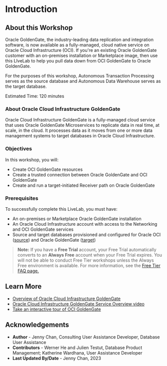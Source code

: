 # Introduction

## About this Workshop

Oracle GoldenGate, the industry-leading data replication and integration software, is now available as a fully-managed, cloud native service on Oracle Cloud Infrastructure (OCI). If you're an existing Oracle GoldenGate customer with an on-premises installation or Marketplace image, then use this LIveLab to help you pull data down from OCI GoldenGate to Oracle GoldenGate.

For the purposes of this workshop, Autonomous Transaction Processing serves as the source database and Autonomous Data Warehouse serves as the target database.

Estimated Time: 120 minutes

### About Oracle Cloud Infrastructure GoldenGate

Oracle Cloud Infrastructure GoldenGate is a fully-managed cloud service that uses Oracle GoldenGate Microservices to replicate data in real time, at scale, in the cloud. It processes data as it moves from one or more data management systems to target databases in Oracle Cloud Infrastructure.

### Objectives

In this workshop, you will:
* Create OCI GoldenGate resources
* Create a trusted connection between Oracle GoldenGate and OCI GoldenGate
* Create and run a target-initiated Receiver path on Oracle GoldenGate

### Prerequisites

To successfully complete this LiveLab, you must have:

* An on-premises or Marketplace Oracle GoldenGate installation
* An Oracle Cloud Infrastructure account with access to the Networking and OCI GoldenGate services
* Source and target databases provisioned and configured for Oracle OCI ([source](https://docs.oracle.com/en/cloud/paas/goldengate-service/ymdys/)) and Oracle GoldenGate ([target](https://www.oracle.com/middleware/technologies/fusion-certification.html))

> **Note:** If you have a **Free Trial** account, your Free Trial automatically converts to an **Always Free** account when your Free Trial expires. You will not be able to conduct Free Tier workshops unless the Always Free environment is available. For more information, see the [Free Tier FAQ page.](https://www.oracle.com/cloud/free/faq.html)

## Learn More

* [Overview of Oracle Cloud Infrastructure GoldenGate](https://docs.oracle.com/en/cloud/paas/goldengate-service/using/overview-goldengate.html#GUID-0AF49219-46DC-4BF2-BBFA-64E4D3F557F2)
* [Oracle Cloud Infrastructure GoldenGate Service Overview video](https://apexapps.oracle.com/pls/apex/f?p=44785:112:0::::P112_CONTENT_ID:29278)
* [Take an interactive tour of OCI GoldenGate](https://apexapps.oracle.com/pls/apex/f?p=44785:112:0::::P112_CONTENT_ID:29986)

## Acknowledgements
* **Author** - Jenny Chan, Consulting User Assistance Developer, Database User Assistance
* **Contributors** -  Werner He and Julien Testut, Database Product Management; Katherine Wardhana, User Assistance Developer
* **Last Updated By/Date** - Jenny Chan, 2023
